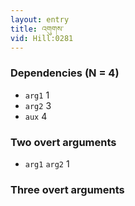 ```yaml
---
layout: entry
title: འགུགས་
vid: Hill:0281
---
```

### Dependencies (N = 4)
* `arg1` 1
* `arg2` 3
* `aux` 4


### Two overt arguments
* `arg1` `arg2` 1


### Three overt arguments
